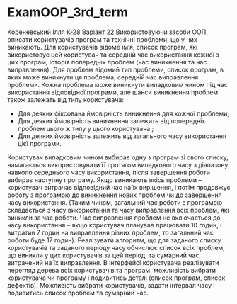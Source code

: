 # ExamOOP_3rd_term
Кореневський Ілля К-28
Варіант 22
Використовуючи засоби ООП, описати користувачів програм та технічні проблеми, що у них
виникають. Для користувачів відоме ім’я, список програм, які використовує цей користувач та
середній час використання кожної з цих програм, історія попередніх проблем (час виникнення та
час виправлення). Для проблем відомий тип проблеми, список програм, в яких може виникнути
ця проблема, середній час виправлення проблеми. Кожна проблема може виникнути випадковим
чином під час використання відповідної програми, але шанси виникнення проблем також
залежать від типу користувача:
* Для деяких фіксована ймовірність виникнення для кожної проблеми;
* Для деяких ймовірність виникнення залежить від попередніх проблем цього ж типу у цього
користувача ;
* Для деяких ймовірність залежить від загального часу використання цієї програми.

Користувач випадковим чином вибирає одну з програм зі свого списку, намагається
використовувати її протягом випадкового часу з діапазону навколо середнього часу використання,
після завершення роботи вибирає наступну програму. Якщо виникають якісь проблеми –
користувач витрачає відповідний час на їх вирішення, і потім продовжує роботу з програмою до
виникнення нових проблем чи до завершення часу використання. (Таким чином, загальний час
роботи з програмою складається з часу використання та часу виправлення всіх проблем, які
виникли за час роботи. Час виправлення проблем не включається до часу використання – якщо
користувач планував працювати 10 годин, і витратив 7 годин на виправлення різних проблем, то
загальний час роботи буде 17 годин).
Реалізувати алгоритм, що для заданого списку користувачів та заданого періоду часу обчислює
список всіх проблем, що виникли у цих користувачів за цей період, та сумарний час, витрачений на
їх виправлення.
В інтерфейсі користувача реалізувати перегляд дерева всіх користувачів та програм, можливість
вибрати користувача чи програму і подивитись деталі (список програм, список дефектів).
Можливість вибрати користувачів, задати інтервал часу і подивитись список проблем та сумарний
час.
